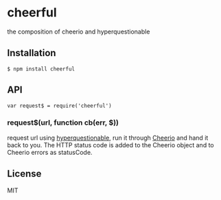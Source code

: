 
# cheerful

  the composition of cheerio and hyperquestionable

## Installation

    $ npm install cheerful

## API

    var request$ = require('cheerful')

### request$(url, function cb(err, $))

  request url using [hyperquestionable](https://github.com/nathan7/hyperquestionable), run it through [Cheerio](https://github.com/MatthewMueller/cheerio) and hand it back to you.
  The HTTP status code is added to the Cheerio object and to Cheerio errors as statusCode.

## License

  MIT
